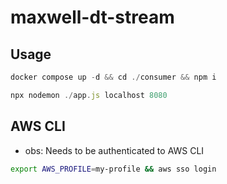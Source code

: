 # maxwell-dt-stream

## Usage

```.js
docker compose up -d && cd ./consumer && npm i

npx nodemon ./app.js localhost 8080
```

## AWS CLI

- obs: Needs to be authenticated to AWS CLI

```bash
export AWS_PROFILE=my-profile && aws sso login
```
